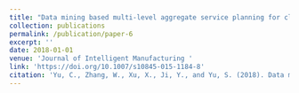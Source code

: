 ```yaml
---
title: "Data mining based multi-level aggregate service planning for cloud manufacturing"
collection: publications
permalink: /publication/paper-6
excerpt: ''
date: 2018-01-01
venue: 'Journal of Intelligent Manufacturing '
link: 'https://doi.org/10.1007/s10845-015-1184-8'
citation: 'Yu, C., Zhang, W., Xu, X., Ji, Y., and Yu, S. (2018). Data mining based multi-level aggregate service planning for cloud manufacturing. <i>Journal of Intelligent Manufacturing<i>, 29(6), 1351 – 1361.'
---
```

